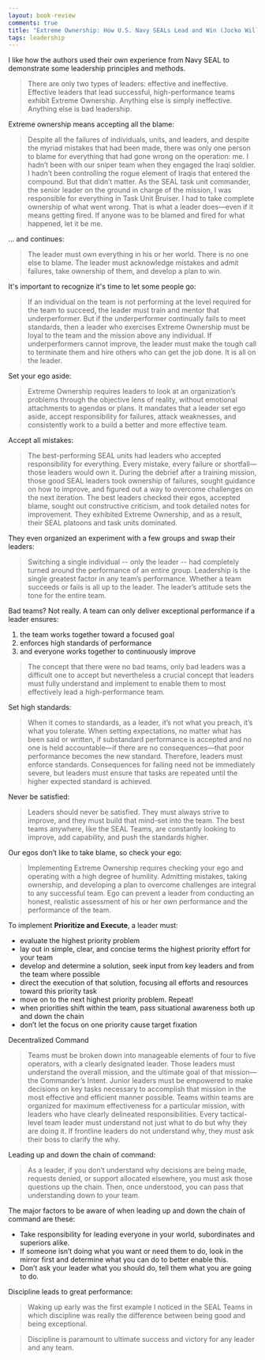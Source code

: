 ```yaml
---
layout: book-review
comments: true
title: "Extreme Ownership: How U.S. Navy SEALs Lead and Win (Jocko Willink)"
tags: leadership
---
```


I like how the authors used their own experience from Navy SEAL to demonstrate some leadership principles and methods.

> There are only two types of leaders: effective and ineffective. Effective leaders that lead successful, high-performance teams exhibit Extreme Ownership. Anything else is simply ineffective. Anything else is bad leadership.

Extreme ownership means accepting all the blame:

> Despite all the failures of individuals, units, and leaders, and despite the myriad mistakes that had been made, there was only one person to blame for everything that had gone wrong on the operation: me. I hadn’t been with our sniper team when they engaged the Iraqi soldier. I hadn’t been controlling the rogue element of Iraqis that entered the compound. But that didn’t matter. As the SEAL task unit commander, the senior leader on the ground in charge of the mission, I was responsible for everything in Task Unit Bruiser. I had to take complete ownership of what went wrong. That is what a leader does—even if it means getting fired. If anyone was to be blamed and fired for what happened, let it be me.

... and continues:

> The leader must own everything in his or her world. There is no one else to blame. The leader must acknowledge mistakes and admit failures, take ownership of them, and develop a plan to win.

It's important to recognize it's time to let some people go:

> If an individual on the team is not performing at the level required for the team to succeed, the leader must train and mentor that underperformer. But if the underperformer continually fails to meet standards, then a leader who exercises Extreme Ownership must be loyal to the team and the mission above any individual. If underperformers cannot improve, the leader must make the tough call to terminate them and hire others who can get the job done. It is all on the leader.

Set your ego aside:

> Extreme Ownership requires leaders to look at an organization’s problems through the objective lens of reality, without emotional attachments to agendas or plans. It mandates that a leader set ego aside, accept responsibility for failures, attack weaknesses, and consistently work to a build a better and more effective team.

Accept all mistakes:

> The best-performing SEAL units had leaders who accepted responsibility for everything. Every mistake, every failure or shortfall—those leaders would own it. During the debrief after a training mission, those good SEAL leaders took ownership of failures, sought guidance on how to improve, and figured out a way to overcome challenges on the next iteration. The best leaders checked their egos, accepted blame, sought out constructive criticism, and took detailed notes for improvement. They exhibited Extreme Ownership, and as a result, their SEAL platoons and task units dominated.

They even organized an experiment with a few groups and swap their leaders:

> Switching a single individual -- only the leader -- had completely turned around the performance of an entire group. Leadership is the single greatest factor in any team’s performance. Whether a team succeeds or fails is all up to the leader. The leader’s attitude sets the tone for the entire team.

Bad teams? Not really. A team can only deliver exceptional performance if a leader ensures:

1. the team works together toward a focused goal
2. enforces high standards of performance
3. and everyone works together to continuously improve

> The concept that there were no bad teams, only bad leaders was a difficult one to accept but nevertheless a crucial concept that leaders must fully understand and implement to enable them to most effectively lead a high-performance team.

Set high standards:

> When it comes to standards, as a leader, it’s not what you preach, it’s what you tolerate. When setting expectations, no matter what has been said or written, if substandard performance is accepted and no one is held accountable—if there are no consequences—that poor performance becomes the new standard. Therefore, leaders must enforce standards. Consequences for failing need not be immediately severe, but leaders must ensure that tasks are repeated until the higher expected standard is achieved.

Never be satisfied:

> Leaders should never be satisfied. They must always strive to improve, and they must build that mind-set into the team. The best teams anywhere, like the SEAL Teams, are constantly looking to improve, add capability, and push the standards higher.

Our egos don’t like to take blame, so check your ego:

> Implementing Extreme Ownership requires checking your ego and operating with a high degree of humility. Admitting mistakes, taking ownership, and developing a plan to overcome challenges are integral to any successful team. Ego can prevent a leader from conducting an honest, realistic assessment of his or her own performance and the performance of the team.

To implement **Prioritize and Execute**, a leader must:

* evaluate the highest priority problem
* lay out in simple, clear, and concise terms the highest priority effort for your team
* develop and determine a solution, seek input from key leaders and from the team where possible
* direct the execution of that solution, focusing all efforts and resources toward this priority task
* move on to the next highest priority problem. Repeat!
* when priorities shift within the team, pass situational awareness both up and down the chain
* don’t let the focus on one priority cause target fixation

Decentralized Command

> Teams must be broken down into manageable elements of four to five operators, with a clearly designated leader. Those leaders must understand the overall mission, and the ultimate goal of that mission—the Commander’s Intent. Junior leaders must be empowered to make decisions on key tasks necessary to accomplish that mission in the most effective and efficient manner possible. Teams within teams are organized for maximum effectiveness for a particular mission, with leaders who have clearly delineated responsibilities. Every tactical-level team leader must understand not just what to do but why they are doing it. If frontline leaders do not understand why, they must ask their boss to clarify the why.

Leading up and down the chain of command:

> As a leader, if you don’t understand why decisions are being made, requests denied, or support allocated elsewhere, you must ask those questions up the chain. Then, once understood, you can pass that understanding down to your team.

The major factors to be aware of when leading up and down the chain of command are these:

* Take responsibility for leading everyone in your world, subordinates and superiors alike.
* If someone isn’t doing what you want or need them to do, look in the mirror first and determine what you can do to better enable this.
* Don’t ask your leader what you should do, tell them what you are going to do.

Discipline leads to great performance:

> Waking up early was the first example I noticed in the SEAL Teams in which discipline was really the difference between being good and being exceptional.

> Discipline is paramount to ultimate success and victory for any leader and any team.
